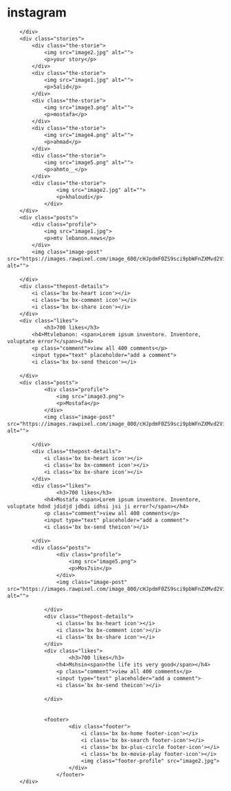 <html lang="en">

<head>
    <meta charset="UTF-8">
    <meta name="viewport" content="width=device-width, initial-scale=1.0">
    <meta http-equiv="X-UA-Compatible" content="ie=edge">
    <title>Document</title>
    <link rel="stylesheet" href="https://unpkg.com/boxicons@2.1.2/css/boxicons.min.css">
    <link rel="preconnect" href="https://fonts.googleapis.com">
<link rel="preconnect" href="https://fonts.gstatic.com" crossorigin>
<link href="https://fonts.googleapis.com/css2?family=Satisfy&display=swap" rel="stylesheet">
<link rel="preconnect" href="https://fonts.googleapis.com">
<link rel="preconnect" href="https://fonts.gstatic.com" crossorigin>
<link href="https://fonts.googleapis.com/css2?family=Poppins:wght@400;500&family=Satisfy&display=swap" rel="stylesheet">
    <link rel="stylesheet" href="./index.css">
</head>
<body>
    <div class="container">
        <div class="navbar">
            <div class="logo">
                <h1>instagram</h1>
            </div>
            <div class="details">
                    <i class='bx bx-heart icon'></i>
                    <i class='bx bxl-messenger icon'></i>
            </div>

        </div>
        <div class="stories">
            <div class="the-storie">
                <img src="image2.jpg" alt="">
                <p>your story</p>
            </div>
            <div class="the-storie">
                <img src="image1.jpg" alt="">
                <p>5alid</p>
            </div>
            <div class="the-storie">
                <img src="image3.png" alt="">
                <p>mostafa</p>
            </div>
            <div class="the-storie">
                <img src="image4.png" alt="">
                <p>ahmad</p>
            </div>
            <div class="the-storie">
                <img src="image5.png" alt="">
                <p>ahmto__</p>
            </div>
            <div class="the-storie">
                    <img src="image2.jpg" alt="">
                    <p>khaloudi</p>
                </div>
        </div>
        <div class="posts">
            <div class="profile">
                <img src="image1.jpg">
                <p>mtv lebanon.news</p>
            </div>
            <img class="image-post" src="https://images.rawpixel.com/image_600/cHJpdmF0ZS9sci9pbWFnZXMvd2Vic2l0ZS8yMDI0LTAyL2xyL2dldHR5MTA0MzZkLWltYWdlLmpwZw.jpg" alt="">

        </div>
        <div class="thepost-details">
            <i class='bx bx-heart icon'></i>
            <i class='bx bx-comment icon'></i>
            <i class='bx bx-share icon'></i>
        </div>
        <div class="likes">
                <h3>700 likes</h3>
            <h4>Mtvlebanon: <span>Lorem ipsum inventore. Inventore, voluptate error?</span></h4>       
            <p class="comment">view all 400 comments</p>
            <input type="text" placeholder="add a comment">
            <i class='bx bx-send theicon'></i>
        
        </div>
        <div class="posts">
                <div class="profile">
                    <img src="image3.png">
                    <p>Mostafa</p>
                </div>
                <img class="image-post" src="https://images.rawpixel.com/image_800/cHJpdmF0ZS9sci9pbWFnZXMvd2Vic2l0ZS8yMDIyLTExL2xyL2ZuZzIwNjM4MjktaW1hZ2UuanBn.jpg" alt="">
    
            </div>
            <div class="thepost-details">
                <i class='bx bx-heart icon'></i>
                <i class='bx bx-comment icon'></i>
                <i class='bx bx-share icon'></i>
            </div>
            <div class="likes">
                    <h3>700 likes</h3>
                <h4>Mostafa <span>Lorem ipsum inventore. Inventore, voluptate hdnd jdidjd jdbdi idhsi jsi ji error?</span></h4>       
                <p class="comment">view all 400 comments</p>
                <input type="text" placeholder="add a comment">
                <i class='bx bx-send theicon'></i>
            
            </div>
            <div class="posts">
                    <div class="profile">
                        <img src="image5.png">
                        <p>Mos7sin</p>
                    </div>
                    <img class="image-post" src="https://images.rawpixel.com/image_800/cHJpdmF0ZS9sci9pbWFnZXMvd2Vic2l0ZS8yMDIzLTA3L2xhY21hMjQ0MDA5LWltYWdlLmpwZw.jpg" alt="">
        
                </div>
                <div class="thepost-details">
                    <i class='bx bx-heart icon'></i>
                    <i class='bx bx-comment icon'></i>
                    <i class='bx bx-share icon'></i>
                </div>
                <div class="likes">
                        <h3>700 likes</h3>
                    <h4>Mshsin<span>the life its very good</span></h4>       
                    <p class="comment">view all 400 comments</p>
                    <input type="text" placeholder="add a comment">
                    <i class='bx bx-send theicon'></i>
                
                </div>
                
            
                <footer>
                        <div class="footer">
                            <i class='bx bx-home footer-icon'></i>
                            <i class='bx bx-search footer-icon'></i>
                            <i class='bx bx-plus-circle footer-icon'></i> 
                            <i class='bx bx-movie-play footer-icon'></i>
                            <img class="footer-profile" src="image2.jpg">
                        </div>
                    </footer> 
        </div>
       
</body>

</html>
